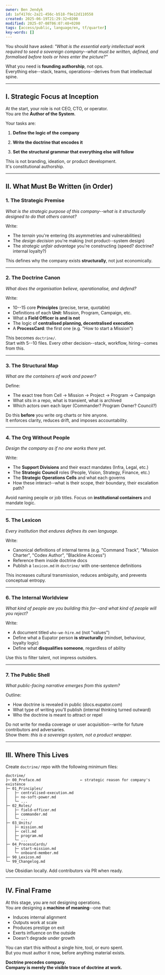 ```yaml
---
owner: Ben Jendyk
id: 1af417dc-2a21-456c-b518-f9e12d110558
created: 2025-06-19T21:29:32+0200
modified: 2025-07-08T06:07:48+0200
tags: [access/public, language/en, tf/quarter]
key-words: []
---
```


You should have asked: _"What is the essential early intellectual work required to seed a sovereign company--what must be written, defined, and formalised before tools or hires enter the picture?"_

What you need is **founding authorship**, not ops.  
Everything else--stack, teams, operations--derives from that intellectual spine.

* * *

## I. Strategic Focus at Inception

At the start, your role is not CEO, CTO, or operator.  
You are the **Author of the System**.

Your tasks are:

1. **Define the logic of the company**

2. **Write the doctrine that encodes it**

3. **Set the structural grammar that everything else will follow**

This is not branding, ideation, or product development.  
It's constitutional authorship.

* * *

## II. What Must Be Written (in Order)

### 1. **The Strategic Premise**

_What is the strategic purpose of this company--what is it structurally designed to do that others cannot?_

Write:

- The _terrain_ you're entering (its asymmetries and vulnerabilities)
- The _design decision_ you're making (not product--system design)
- The _strategic unfair advantage_ you're constructing (speed? doctrine? internal loyalty?)

This defines why the company exists **structurally**, not just economically.

* * *

### 2. **The Doctrine Canon**

_What does the organisation believe, operationalise, and defend?_

Write:

- 10--15 core **Principles** (precise, terse, quotable)
- Definitions of each **Unit**: Mission, Program, Campaign, etc.
- What a **Field Officer is and is not**
- The logic of **centralised planning, decentralised execution**
- A **ProcessCard**: the first one (e.g. "How to start a Mission")

This becomes `doctrine/`.  
Start with 5--10 files. Every other decision--stack, workflow, hiring--comes from this.

* * *

### 3. **The Structural Map**

_What are the containers of work and power?_

Define:

- The exact tree from Cell → Mission → Project → Program → Campaign
- What sits in a repo, what is transient, what is archived
- Which actors own each layer (Commander? Program Owner? Council?)

Do this **before** you write org charts or hire anyone.  
It enforces clarity, reduces drift, and imposes accountability.

* * *

### 4. **The Org Without People**

_Design the company as if no one works there yet._

Write:

- The **Support Divisions** and their exact mandates (Infra, Legal, etc.)
- The **Strategic Council** roles (People, Vision, Strategy, Finance, etc.)
- The **Strategic Operations Cells** and what each governs
- How these interact--what is their scope, their boundary, their escalation path?

Avoid naming people or job titles. Focus on **institutional containers** and mandate logic.
* * *

### 5. **The Lexicon**

_Every institution that endures defines its own language._

Write:

- Canonical definitions of internal terms (e.g. "Command Track", "Mission Charter", "Codex Author", "Blackline Access")
- Reference them inside doctrine docs
- Publish a `lexicon.md` in `doctrine/` with one-sentence definitions

This increases cultural transmission, reduces ambiguity, and prevents conceptual entropy.

* * *

### 6. **The Internal Worldview**

_What kind of people are you building this for--and what kind of people will you reject?_

Write:

- A document titled `who-we-hire.md` (not "values")
- Define what a Eupator person **is structurally** (mindset, behaviour, loyalty logic)
- Define what **disqualifies someone**, regardless of ability

Use this to filter talent, not impress outsiders.

* * *

### 7. **The Public Shell**

_What public-facing narrative emerges from this system?_

Outline:

- How doctrine is revealed in public (docs.eupator.com)
- What type of writing you'll publish (internal thinking turned outward)
- Who the doctrine is meant to attract or repel

Do not write for media coverage or user acquisition--write for future contributors and adversaries.  
Show them: _this is a sovereign system, not a product wrapper._

* * *

## III. Where This Lives

Create `doctrine/` repo with the following minimum files:
    
    
    doctrine/
    ├─ 00_Preface.md                  ← strategic reason for company's existence
    ├─ 01_Principles/
    │   ├─ centralised-execution.md
    │   ├─ no-soft-power.md
    │   └─ ...
    ├─ 02_Roles/
    │   ├─ field-officer.md
    │   ├─ commander.md
    │   └─ ...
    ├─ 03_Units/
    │   ├─ mission.md
    │   ├─ cell.md
    │   ├─ program.md
    │   └─ ...
    ├─ 04_ProcessCards/
    │   ├─ start-mission.md
    │   └─ onboard-member.md
    ├─ 90_Lexicon.md
    └─ 99_Changelog.md
    

Use Obsidian locally. Add contributors via PR when ready.

* * *

## IV. Final Frame

At this stage, you are not designing operations.  
You are designing a **machine of meaning**--one that:

- Induces internal alignment
- Outputs work at scale
- Produces prestige on exit
- Exerts influence on the outside
- Doesn't degrade under growth

You can start this without a single hire, tool, or euro spent.  
But you must author it now, before anything material exists.

**Doctrine precedes company.  
Company is merely the visible trace of doctrine at work.**